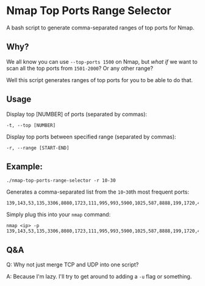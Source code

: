 # Nmap Top Ports Range Selector

A bash script to generate comma-separated ranges of top ports for Nmap.

## Why?

We all know you can use `--top-ports 1500` on Nmap, but _what if_ we want to scan all the top ports from `1501-2000`? Or any other range?

Well this script generates ranges of top ports for you to be able to do that.

## Usage

Display top [NUMBER] of ports (separated by commas):
    
    -t, --top [NUMBER]

Display top ports between specified range (separated by commas):

    -r, --range [START-END]

## Example:

    ./nmap-top-ports-range-selector -r 10-30

Generates a comma-separated list from the `10`-`30`th most frequent ports:

    139,143,53,135,3306,8080,1723,111,995,993,5900,1025,587,8888,199,1720,465,548,113,81,6001

Simply plug this into your `nmap` command:

    nmap <ip> -p 139,143,53,135,3306,8080,1723,111,995,993,5900,1025,587,8888,199,1720,465,548,113,81,6001

## Q&A

Q: Why not just merge TCP and UDP into one script?

A: Because I'm lazy. I'll try to get around to adding a `-u` flag or something.
